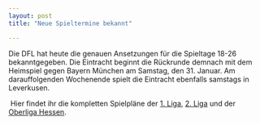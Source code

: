 ```yaml
---
layout: post
title: "Neue Spieltermine bekannt"

---
```


Die DFL hat heute die genauen Ansetzungen für die Spieltage 18-26 bekanntgegeben. Die Eintracht beginnt die Rückrunde demnach mit dem Heimspiel gegen Bayern München am Samstag, den 31. Januar. Am darauffolgenden Wochenende spielt die Eintracht ebenfalls samstags in Leverkusen.

 Hier findet ihr die kompletten Spielpläne der [1\. Liga](http://www.eintracht-stats.de/content/tabellen/spielplan_l1.htm), [2\. Liga](http://www.eintracht-stats.de/content/tabellen/spielplan.htm) und der [Oberliga Hessen](http://www.eintracht-stats.de/content/tabellen/spielplan_rl.htm).
